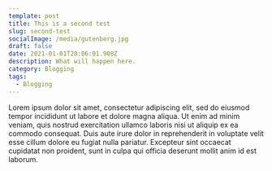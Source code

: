 ```yaml
---
template: post
title: This is a second test
slug: second-test
socialImage: /media/gutenberg.jpg
draft: false
date: 2021-01-01T20:06:01.908Z
description: What will happen here.
category: Blogging
tags:
  - Blogging
---
```

Lorem ipsum dolor sit amet, consectetur adipiscing elit, sed do eiusmod tempor incididunt ut labore et dolore magna aliqua. Ut enim ad minim veniam, quis nostrud exercitation ullamco laboris nisi ut aliquip ex ea commodo consequat. Duis aute irure dolor in reprehenderit in voluptate velit esse cillum dolore eu fugiat nulla pariatur. Excepteur sint occaecat cupidatat non proident, sunt in culpa qui officia deserunt mollit anim id est laborum.